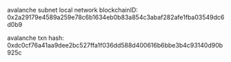 avalanche subnet local network blockchainID:
0x2a29179e4589a259e78c6b1634eb0b83a854c3abaf282afe1fba03549dc6d0b9

avalanche txn hash:
0xdc0cf76a41aa9dee2bc527ffa1f036dd588d400616b6bbe3b4c93140d90b925c
